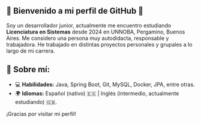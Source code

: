 ## 👋 Bienvenido a mi perfil de GitHub 👋

Soy un desarrollador junior, actualmente me encuentro estudiando **Licenciatura en Sistemas** desde 2024 en UNNOBA, Pergamino, Buenos Aires. 
Me considero una persona muy autodidacta, responsable y trabajadora.
He trabajado en distintas proyectos personales y grupales a lo largo de mi carrera.

## 🌟 Sobre mí:
- 💻 **Habilidades:** Java, Spring Boot, Git, MySQL, Docker, JPA, entre otras.
- 🌍 **Idiomas:** Español (nativo) 🇪🇸 | Inglés (intermedio, actualmente estudiando) 🇬🇧.

¡Gracias por visitar mi perfil! 

<!--
**Lucaspassera-hub/Lucaspassera-hub** is a ✨ _special_ ✨ repository because its `README.md` (this file) appears on your GitHub profile.

Here are some ideas to get you started:

- 🔭 I’m currently working on ...
- 🌱 I’m currently learning ...
- 👯 I’m looking to collaborate on ...
- 🤔 I’m looking for help with ...
- 💬 Ask me about ...
- 📫 How to reach me: ...
- 😄 Pronouns: ...
- ⚡ Fun fact: ...
-->
